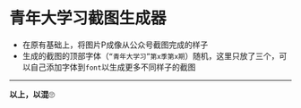 # 青年大学习截图生成器

- 在原有基础上，将图片P成像从公众号截图完成的样子
- 生成的截图的顶部字体（`“青年大学习”第x季第x期`）随机，这里只放了三个，可以自己添加字体到`font`以生成更多不同样子的截图

---

**以上，以混**🙄

